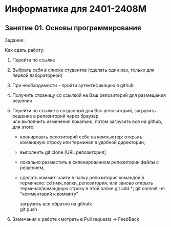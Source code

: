 # Информатика для 2401-2408M

## Занятие 01. Основы программирования 

Задание:

Как сдать работу: 

1. Перейти по ссылке
2. Выбрать себя в списке студентов (сделать один раз, только для первой лабораторной)
3. При необходимости - пройти аутентификацию в github
4. Получить страницу со ссылкой на Ваш репозиторий для размещения решения
5. Перейти по ссылке в созданный для Вас репозиторий, загрузить решение в репозиторий через браузер <br>
    или выполнить изменения локально, потом загрузить все на github, для этого:

    - клонировать репозиторий себе на компьютер: открыть командную строку или терминал в удобной директории,
    - выполнить
       git clone [URL репозитория]
    - локально разместить в склонированном репозитории файлы с решением,
    - сделать коммит:
      зайти в папку репозитория командой в терминале: cd имя_папки_репозитория, или заново открыть терминал/командную строку в этой папке
      git add *;
      git commit -m "комментарий к коммиту"

      загрузить все обратно на github:<br> 
      git push

6. Замечания к работе смотреть в Pull requests -> FeedBack
